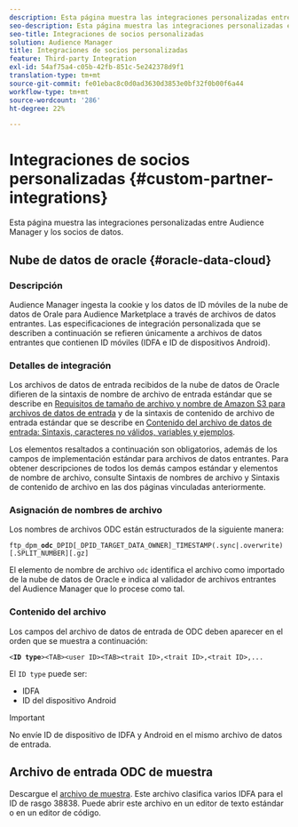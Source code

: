 ```yaml
---
description: Esta página muestra las integraciones personalizadas entre Audience Manager y los socios de datos.
seo-description: Esta página muestra las integraciones personalizadas entre Audience Manager y los socios de datos.
seo-title: Integraciones de socios personalizadas
solution: Audience Manager
title: Integraciones de socios personalizadas
feature: Third-party Integration
exl-id: 54af75a4-c05b-42fb-851c-5e242378d9f1
translation-type: tm+mt
source-git-commit: fe01ebac8c0d0ad3630d3853e0bf32f0b00f6a44
workflow-type: tm+mt
source-wordcount: '286'
ht-degree: 22%

---
```


# Integraciones de socios personalizadas {#custom-partner-integrations}

Esta página muestra las integraciones personalizadas entre Audience Manager y los socios de datos.

## Nube de datos de oracle {#oracle-data-cloud}

### Descripción

Audience Manager ingesta la cookie y los datos de ID móviles de la nube de datos de Orale para Audience Marketplace a través de archivos de datos entrantes. Las especificaciones de integración personalizada que se describen a continuación se refieren únicamente a archivos de datos entrantes que contienen ID móviles (IDFA e ID de dispositivos Android).

### Detalles de integración

Los archivos de datos de entrada recibidos de la nube de datos de Oracle difieren de la sintaxis de nombre de archivo de entrada estándar que se describe en [Requisitos de tamaño de archivo y nombre de Amazon S3 para archivos de datos de entrada](/help/using/integration/sending-audience-data/batch-data-transfer-explained/inbound-s3-filenames.md) y de la sintaxis de contenido de archivo de entrada estándar que se describe en [Contenido del archivo de datos de entrada: Sintaxis, caracteres no válidos, variables y ejemplos](/help/using/integration/sending-audience-data/batch-data-transfer-explained/inbound-file-contents.md).

Los elementos resaltados a continuación son obligatorios, además de los campos de implementación estándar para archivos de datos entrantes. Para obtener descripciones de todos los demás campos estándar y elementos de nombre de archivo, consulte Sintaxis de nombres de archivo y Sintaxis de contenido de archivo en las dos páginas vinculadas anteriormente.

### Asignación de nombres de archivo

Los nombres de archivos ODC están estructurados de la siguiente manera:

`ftp_dpm_`**`odc`**`_DPID[_DPID_TARGET_DATA_OWNER]_TIMESTAMP(.sync|.overwrite)[.SPLIT_NUMBER][.gz]`

El elemento de nombre de archivo `odc` identifica el archivo como importado de la nube de datos de Oracle e indica al validador de archivos entrantes del Audience Manager que lo procese como tal.

### Contenido del archivo

Los campos del archivo de datos de entrada de ODC deben aparecer en el orden que se muestra a continuación:

`<`**`ID type`**`><TAB><user ID><TAB><trait ID>,<trait ID>,<trait ID>,...`

El `ID type` puede ser:

* IDFA
* ID del dispositivo Android

>[!IMPORTANT]
>
>No envíe ID de dispositivo de IDFA y Android en el mismo archivo de datos de entrada.

## Archivo de entrada ODC de muestra

Descargue el [archivo de muestra](/help/using/integration/assets/ftp_dpm_odc_12345_1556223815.sync). Este archivo clasifica varios IDFA para el ID de rasgo 38838. Puede abrir este archivo en un editor de texto estándar o en un editor de código.
